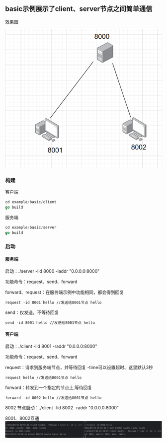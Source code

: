 ## basic示例展示了client、server节点之间简单通信

效果图

![](../.README_images/示例图.png)
### 构建
客户端
```go
cd example/basic/client
go build
```
服务端
```go
cd example/basic/server
go build
```

### 启动
#### 服务端
启动：./server -lid 8000 -laddr "0.0.0.0:8000"

功能命令：request、send、forward

forward、request：在服务端示例中功能相同，都会得到回复
```
request -id 8001 hello //发送给8001节点 hello
```
send：仅发送，不等待回复
```
send -id 8001 hello //发送给8001节点 hello
```
#### 客户端
启动：./client -lid 8001 -raddr "0.0.0.0:8000"

功能命令：request、send、forward

request：请求到服务端节点，并等待回复 -time可以设置超时、这里默认3秒
```
request hello //发送给8001节点 hello
```
forward：转发到一个指定的节点上,等待回复
```
forward -id 8002 hello //发送给8001节点 hello
```

8002 节点启动：./client -lid 8002 -raddr "0.0.0.0:8000"

8001、8002互通
![](../.README_images/afa034e9.png)